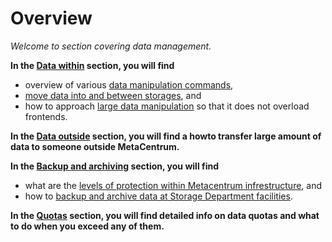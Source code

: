 # Overview

*Welcome to section covering data management.*

**In the [Data within](/data/data-within/) section, you will find**

- overview of various [data manipulation commands](/data/data-within/#data-manipulation-commands),
- [move data into and between storages](/data/data-within/#moderate-data-handling), and
- how to approach [large data manipulation](/data/data-within/#large-data-handling) so that it does not overload frontends.

**In the [Data outside](/data/data-outside/) section, you will find a howto transfer large amount of data to someone outside MetaCentrum.**

**In the [Backup and archiving](/data/backup-archive/) section, you will find**

- what are the [levels of protection within Metacentrum infrestructure](/data/backup-archive/#metacentrum-data-policy), and
- how to [backup and archive data at Storage Department facilities](/data/backup-archive/#storage-department-data-policy).

**In the [Quotas](/data/data-quotas/) section, you will find detailed info on data quotas and what to do when you exceed any of them.**






<!--
/data/data-sharing/
-->



